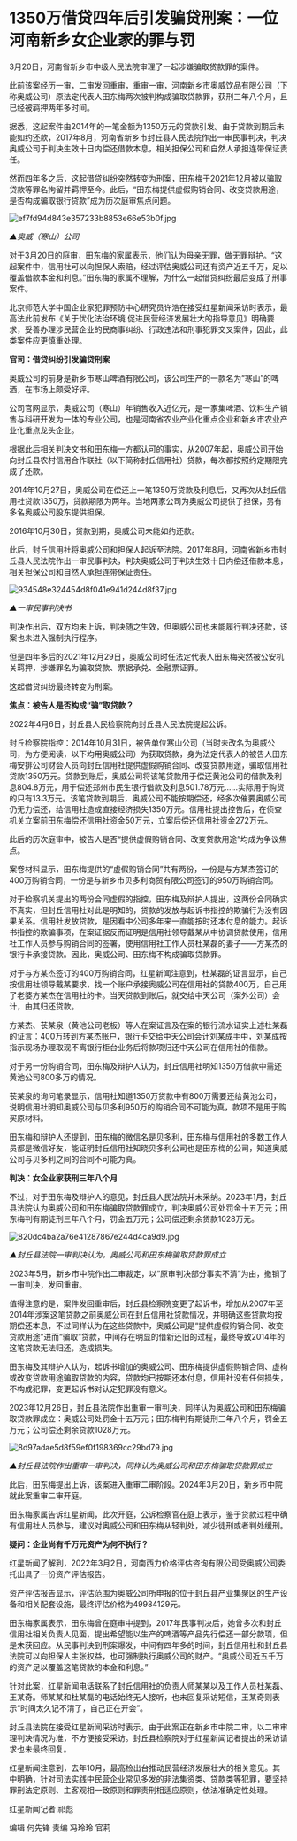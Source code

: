 # 1350万借贷四年后引发骗贷刑案：一位河南新乡女企业家的罪与罚

3月20日，河南省新乡市中级人民法院审理了一起涉嫌骗取贷款罪的案件。

此前该案经历一审，二审发回重审，重审一审，河南新乡市奥威饮品有限公司（下称奥威公司）原法定代表人田东梅两次被判构成骗取贷款罪，获刑三年八个月，且已经被羁押两年多时间。

据悉，这起案件由2014年的一笔金额为1350万元的贷款引发。由于贷款到期后未能如约还款，2017年8月，河南省新乡市封丘县人民法院作出一审民事判决，判决奥威公司于判决生效十日内偿还借款本息，相关担保公司和自然人承担连带保证责任。

然而四年多之后，这起借贷纠纷突然转变为刑案，田东梅于2021年12月被以骗取贷款等罪名拘留并羁押至今。此后，“田东梅提供虚假购销合同、改变贷款用途，是否构成骗取银行贷款”成为历次庭审焦点问题。

![ef7fd94d843e357233b8853e66e53b0f.jpg](https://raw.githubusercontent.com/qqhsx/qqnews_image/main/2024/03/21/1350万借贷四年后引发骗贷刑案：一位河南新乡女企业家的罪与罚/ef7fd94d843e357233b8853e66e53b0f.jpg)

_▲奥威（寒山）公司_

对于3月20日的庭审，田东梅的家属表示，他们认为母亲无罪，做无罪辩护。“这起案件中，信用社可以向担保人索赔，经过评估奥威公司还有资产近五千万，足以覆盖借款本金和利息。”田东梅的家属不理解，为什么一起借贷纠纷最后变成了刑事案件。

北京师范大学中国企业家犯罪预防中心研究员许浩在接受红星新闻采访时表示，最高法此前发布《关于优化法治环境
促进民营经济发展壮大的指导意见》明确要求，妥善办理涉民营企业的民商事纠纷、行政违法和刑事犯罪交叉案件，因此，此类案件应更慎重处理。

**官司：借贷纠纷引发骗贷刑案**

奥威公司的前身是新乡市寒山啤酒有限公司，该公司生产的一款名为“寒山”的啤酒，在市场上颇受好评。

公司官网显示，奥威公司（寒山）年销售收入近亿元，是一家集啤酒、饮料生产销售与科研开发为一体的专业公司，也是河南省农业产业化重点企业和新乡市农业产业化重点龙头企业。

根据此后相关判决文书和田东梅一方都认可的事实，从2007年起，奥威公司开始向封丘县农村信用合作联社（以下简称封丘信用社）贷款，每次都按照约定期限完成了还款。

2014年10月27日，奥威公司在偿还上一笔1350万贷款及利息后，又再次从封丘信用社贷款1350万，贷款期限为两年。当地两家公司为奥威公司提供了担保，另有多名奥威公司股东提供担保。

2016年10月30日，贷款到期，奥威公司未能如约还款。

此后，封丘信用社将奥威公司和担保人起诉至法院。2017年8月，河南省新乡市封丘县人民法院作出一审民事判决，判决奥威公司于判决生效十日内偿还借款本息，相关担保公司和自然人承担连带保证责任。

![934548e324454d8f041e941d244d8f37.jpg](https://raw.githubusercontent.com/qqhsx/qqnews_image/main/2024/03/21/1350万借贷四年后引发骗贷刑案：一位河南新乡女企业家的罪与罚/934548e324454d8f041e941d244d8f37.jpg)

_▲一审民事判决书_

判决作出后，双方均未上诉，判决随之生效，但奥威公司也未能履行判决还款，该案也未进入强制执行程序。

但是四年多后的2021年12月29日，奥威公司时任法定代表人田东梅突然被公安机关羁押，涉嫌罪名为骗取贷款、票据承兑、金融票证罪。

这起借贷纠纷最终转变为刑案。

**焦点：被告人是否构成“骗”取贷款？**

2022年4月6日，封丘县人民检察院向封丘县人民法院提起公诉。

封丘检察院指控：2014年10月31日，被告单位寒山公司（当时未改名为奥威公司，为方便阅读，以下均用奥威公司）为获取贷款，身为法定代表人的被告人田东梅安排公司财会人员向封丘信用社提供虚假购销合同、改变贷款用途，骗取信用社贷款1350万元。贷款到账后，奥威公司将该笔贷款用于偿还黄池公司的借款及利息804.8万元，用于偿还郑州市民生银行借款及利息501.78万元……实际用于购货的只有13.3万元。该笔贷款到期后，奥威公司不能按期偿还，经多次催要奥威公司仍无力偿还，给信用社造成直接经济损失1350万元。信用社提出控告后，在侦查机关立案前田东梅偿还信用社资金50万元，立案后偿还信用社资金272万元。

此后的历次庭审中，被告人是否“提供虚假购销合同、改变贷款用途”均成为争议焦点。

案卷材料显示，田东梅提供的“虚假购销合同”共有两份，一份是与方某杰签订的400万购销合同，一份是与新乡市贝多利商贸有限公司签订的950万购销合同。

对于检察机关提出的两份合同虚假的指控，田东梅及辩护人提出，这两份合同确实不真实，但封丘信用社对此是明知的，贷款的发放与起诉书指控的欺骗行为没有因果关系。信用社发放贷款，是因看中公司多年来一直能按时还本付息的能力。起诉书指控的欺骗事项，在案证据反而证明是信用社领导戴某从中协调贷款使用，信用社工作人员参与购销合同的签署，使用信用社工作人员杜某磊的妻子——方某杰的银行卡承接贷款。因此，奥威公司、田东梅不构成骗取贷款罪。

对于与方某杰签订的400万购销合同，红星新闻注意到，杜某磊的证言显示，自己按信用社领导戴某要求，找一个账户承接奥威公司在信用社的贷款400万，自己用了老婆方某杰在信用社的卡。当天贷款到账后，就交给中天公司（案外公司）会计，由其归还贷款。

方某杰、苌某泉（黄池公司老板）等人在案证言及在案的银行流水证实上述杜某磊的证言：400万转到方某杰账户，银行卡交给中天公司会计刘某成手中，刘某成按指示现场办理取现不离银行柜台业务后将款项归还中天公司在信用社的借款。

对于另一份购销合同，田东梅及辩护人认为，封丘信用社明知1350万借款中需还黄池公司800多万的情况。

苌某泉的询问笔录显示，信用社知道1350万贷款中有800万需要还给黄池公司，说明信用社明知奥威公司与贝多利950万的购销合同不可能为真，款项不是用于购买原材料。

田东梅和辩护人还提到，田东梅的微信名是贝多利，田东梅与信用社的多数工作人员都是微信好友，能证明封丘信用社知晓贝多利公司也是田东梅的公司，知道奥威公司与贝多利之间的合同不可能为真。

**判决：女企业家获刑三年八个月**

不过，对于田东梅及辩护人的意见，封丘县人民法院并未采纳。2023年1月，封丘县法院认为奥威公司和田东梅骗取贷款罪成立，判决奥威公司处罚金十五万元；田东梅判有期徒刑三年八个月，罚金五万元；公司偿还剩余贷款1028万元。

![820dc4ba2a76e41287867e244d4ca9d9.jpg](https://raw.githubusercontent.com/qqhsx/qqnews_image/main/2024/03/21/1350万借贷四年后引发骗贷刑案：一位河南新乡女企业家的罪与罚/820dc4ba2a76e41287867e244d4ca9d9.jpg)

 _▲封丘县法院一审判决认为，奥威公司和田东梅骗取贷款罪成立_

2023年5月，新乡市中院作出二审裁定，以“原审判决部分事实不清”为由，撤销了一审判决，发回重审。

值得注意的是，案件发回重审后，封丘县检察院变更了起诉书，增加从2007年至2014年涉案这笔贷款之前奥威公司在封丘信用社贷款情况，并明确这些贷款均按期偿还本息，不过同样认为在这些贷款中，奥威公司是“提供虚假购销合同、改变贷款用途”进而“骗取”贷款，中间存在明显的借新还旧的过程，最终导致2014年的这笔贷款无法归还，造成损失。

田东梅及其辩护人认为，起诉书增加的奥威公司、田东梅提供虚假购销合同、虚构或改变贷款用途骗取贷款的内容，贷款均已按期还本付息，信用社没有任何损失，不构成犯罪，变更起诉书对认定犯罪没有意义。

2023年12月26日，封丘县法院作出重审一审判决，同样认为奥威公司和田东梅骗取贷款罪成立：奥威公司处罚金十五万元；田东梅判有期徒刑三年八个月，罚金五万元；公司偿还剩余贷款1028万元。

![8d97adae5d8f59ef0f198369cc29bd79.jpg](https://raw.githubusercontent.com/qqhsx/qqnews_image/main/2024/03/21/1350万借贷四年后引发骗贷刑案：一位河南新乡女企业家的罪与罚/8d97adae5d8f59ef0f198369cc29bd79.jpg)

_▲封丘县法院作出重审一审判决，同样认为奥威公司和田东梅骗取贷款罪成立_

此后，田东梅提出上诉，该案进入重审二审阶段。2024年3月20日，新乡市中院就此案重审二审开庭。

田东梅家属告诉红星新闻，此次开庭，公诉检察官在庭上表示，鉴于贷款过程中确有信用社人员参与，建议对奥威公司和田东梅从轻判处，减少徒刑或者判处缓刑。

**疑问：企业尚有千万元资产为何不执行？**

红星新闻了解到，2022年3月2日，河南西力价格评估咨询有限公司受奥威公司委托出具了一份资产评估报告。

资产评估报告显示，评估范围为奥威公司所申报的位于封丘县产业集聚区的生产设备和相关配套设施，最终评估价格为49984129元。

田东梅家属表示，田东梅曾在庭审中提到，2017年民事判决后，她曾多次和封丘信用社相关负责人见面，提出希望能以生产的啤酒等产品先行偿还一部分款项，但是未获回应。从民事判决到刑案爆发，中间有四年多的时间，封丘信用社和封丘县法院可以向担保人主张权益，也可强制执行奥威公司的财产。“奥威公司近五千万的资产足以覆盖这笔贷款的本金和利息。”

针对此案，红星新闻电话联系了封丘信用社的负责人师某某以及工作人员杜某磊、王某奇。师某某和杜某磊的电话始终无人接听，也未回复采访短信，王某奇则表示“时间太久记不清了，自己正在开会”。

封丘县法院在接受红星新闻采访时表示，由于此案正在新乡市中院二审，以二审审理判决情况为准，不方便接受采访。封丘县检察院对于红星新闻记者提出的采访请求也未最终回复。

红星新闻注意到，去年10月，最高检出台推动民营经济发展壮大的相关意见。其中明确，针对司法实践中民营企业常见多发的非法集资类、贷款类等犯罪，要坚持罪刑法定原则、主客观相一致原则和罪责刑相适应原则，依法准确定性处理。

红星新闻记者 祁彪

编辑 何先锋 责编 冯玲玲 官莉

